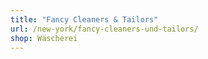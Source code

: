 ```yaml
---
title: "Fancy Cleaners & Tailors"
url: /new-york/fancy-cleaners-und-tailors/
shop: Wäscherei
---
```

